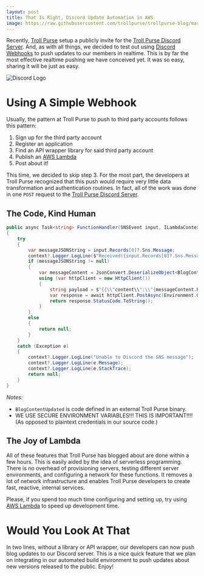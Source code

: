 ```yaml
---
layout: post
title: That Is Right, Discord Update Automation in AWS
image: https://raw.githubusercontent.com/trollpurse/trollpurse-blog/master/images/discord-logo.png
---
```


Recently, [Troll Purse](http://trollpurse.com) setup a publicly invite for the [Troll Purse Discord Server](https://discord.gg/bQ47YbF). And, as with all things, we decided to test out using [Discord Webhooks](https://support.discordapp.com/hc/en-us/articles/228383668-Intro-to-Webhooks) to push updates to our members in realtime. This is by far the most effective realtime pushing we have conceived yet. It was so easy, sharing it will be just as easy.

![Discord Logo](https://raw.githubusercontent.com/trollpurse/trollpurse-blog/master/images/discord-logo.png "Discord Logo")

# Using A Simple Webhook

Usually, the pattern at Troll Purse to push to third party accounts follows this pattern:

1. Sign up for the third party account
2. Register an application
3. Find an API wrapper library for said third party account
4. Publish an [AWS Lambda](https://aws.amazon.com/lambda/)
5. Post about it!

This time, we decided to skip step 3. For the most part, the developers at Troll Purse recognized that this push would require very little data transformation and authentication routines. In fact, all of the work was done in one `POST` request to the [Troll Purse Discord Server](https://discord.gg/bQ47YbF).

## The Code, Kind Human
```csharp
public async Task<string> FunctionHandler(SNSEvent input, ILambdaContext context)
{
    try
    {
        var messageJSONString = input.Records[0]?.Sns.Message;
        context?.Logger.LogLine($"Received({input.Records[0]?.Sns.MessageId}): {messageJSONString}");
        if (messageJSONString != null)
        {
            var messageContent = JsonConvert.DeserializeObject<BlogContentUpdated>(messageJSONString);
            using (var httpClient = new HttpClient())
            {
                string payload = $"{{\\"content\\":\\"{messageContent.PostTitle}. {messageContent.ContentSnippet}... {messageContent.PostLink}\\"}}";
                var response = await httpClient.PostAsync(Environment.GetEnvironmentVariable("discord_webhook"), new StringContent(payloadEncoding.UTF8, "application/json"));
                return response.StatusCode.ToString();
            }
        }
        else
        {
            return null;
        }
    }
    catch (Exception e)
    {
        context?.Logger.LogLine("Unable to Discord the SNS message");
        context?.Logger.LogLine(e.Message);
        context?.Logger.LogLine(e.StackTrace);
        return null;
    }
}
```
*Notes:*
* `BlogContentUpdated` is code defined in an external Troll Purse binary.
* WE USE SECURE ENVIRONMENT VARIABLES!!! THIS IS IMPORTANT!!!! (As opposed to plaintext credentials in our source code.)

## The Joy of Lambda

All of these features that Troll Purse has blogged about are done within a few hours. This is easily aided by the idea of serverless programming. There is no overhead of provisioning servers, testing different server environments, and configuring a network for these functions. It removes a lot of network infrastructure and enables Troll Purse developers to create fast, reactive, internal services.

Please, if you spend too much time configuring and setting up, try using [AWS Lambda](https://aws.amazon.com/lambda/) to speed up development time.

# Would You Look At That

In two lines, without a library or API wrapper, our developers can now push blog updates to our Discord server. This is a nice quick feature that we plan on integrating in our automated build environment to push updates about new versions released to the public. Enjoy!